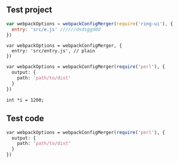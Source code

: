 ## Test project

``` javascript
var webpackOptions = webpackConfigMerger(require('ring-ui'), {
  entry: 'src/e.js' //////dsdsggddd
})
```

```
var webpackOptions = webpackConfigMerger, {
  entry: 'src/entry.js', // plain
})
```

``` perl
var webpackOptions = webpackConfigMerger(require('perl'), {
  output: {
    path: 'path/to/dist'
  }
})
```

``` clike
int *i = 1200;
```

## Test code

``` perl
var webpackOptions = webpackConfigMerger(require('perl'), {
  output: {
    path: 'path/to/dist'
  }
})
```
